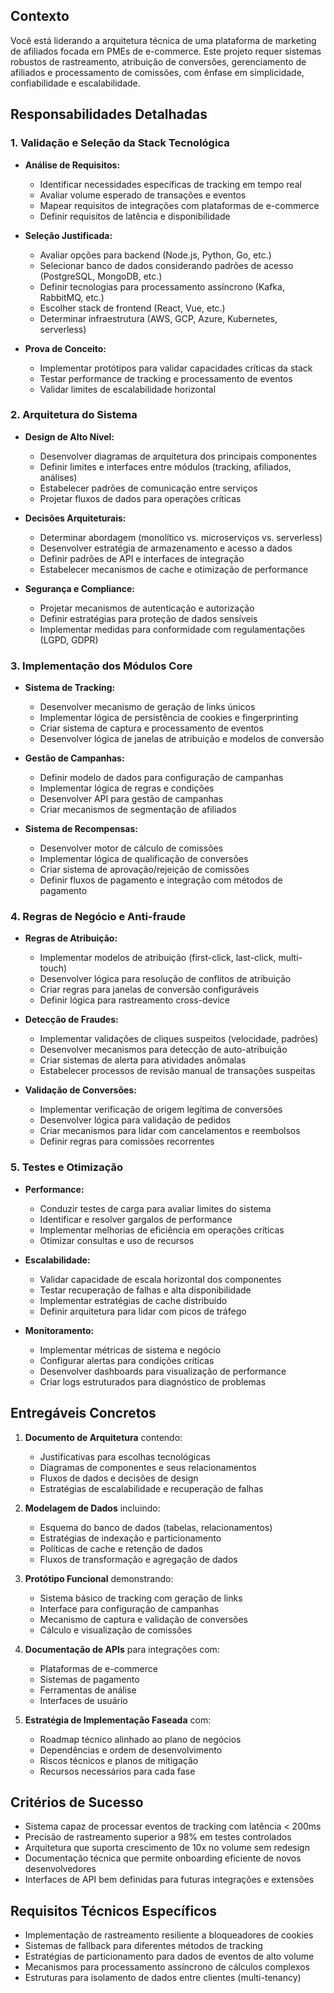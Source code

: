 ## Contexto

Você está liderando a arquitetura técnica de uma plataforma de marketing de afiliados focada em PMEs de e-commerce. Este projeto requer sistemas robustos de rastreamento, atribuição de conversões, gerenciamento de afiliados e processamento de comissões, com ênfase em simplicidade, confiabilidade e escalabilidade.

## Responsabilidades Detalhadas

### 1. Validação e Seleção da Stack Tecnológica

- **Análise de Requisitos:**
    
    - Identificar necessidades específicas de tracking em tempo real
    - Avaliar volume esperado de transações e eventos
    - Mapear requisitos de integrações com plataformas de e-commerce
    - Definir requisitos de latência e disponibilidade
- **Seleção Justificada:**
    
    - Avaliar opções para backend (Node.js, Python, Go, etc.)
    - Selecionar banco de dados considerando padrões de acesso (PostgreSQL, MongoDB, etc.)
    - Definir tecnologias para processamento assíncrono (Kafka, RabbitMQ, etc.)
    - Escolher stack de frontend (React, Vue, etc.)
    - Determinar infraestrutura (AWS, GCP, Azure, Kubernetes, serverless)
- **Prova de Conceito:**
    
    - Implementar protótipos para validar capacidades críticas da stack
    - Testar performance de tracking e processamento de eventos
    - Validar limites de escalabilidade horizontal

### 2. Arquitetura do Sistema

- **Design de Alto Nível:**
    
    - Desenvolver diagramas de arquitetura dos principais componentes
    - Definir limites e interfaces entre módulos (tracking, afiliados, análises)
    - Estabelecer padrões de comunicação entre serviços
    - Projetar fluxos de dados para operações críticas
- **Decisões Arquiteturais:**
    
    - Determinar abordagem (monolítico vs. microserviços vs. serverless)
    - Desenvolver estratégia de armazenamento e acesso a dados
    - Definir padrões de API e interfaces de integração
    - Estabelecer mecanismos de cache e otimização de performance
- **Segurança e Compliance:**
    
    - Projetar mecanismos de autenticação e autorização
    - Definir estratégias para proteção de dados sensíveis
    - Implementar medidas para conformidade com regulamentações (LGPD, GDPR)

### 3. Implementação dos Módulos Core

- **Sistema de Tracking:**
    
    - Desenvolver mecanismo de geração de links únicos
    - Implementar lógica de persistência de cookies e fingerprinting
    - Criar sistema de captura e processamento de eventos
    - Desenvolver lógica de janelas de atribuição e modelos de conversão
- **Gestão de Campanhas:**
    
    - Definir modelo de dados para configuração de campanhas
    - Implementar lógica de regras e condições
    - Desenvolver API para gestão de campanhas
    - Criar mecanismos de segmentação de afiliados
- **Sistema de Recompensas:**
    
    - Desenvolver motor de cálculo de comissões
    - Implementar lógica de qualificação de conversões
    - Criar sistema de aprovação/rejeição de comissões
    - Definir fluxos de pagamento e integração com métodos de pagamento

### 4. Regras de Negócio e Anti-fraude

- **Regras de Atribuição:**
    
    - Implementar modelos de atribuição (first-click, last-click, multi-touch)
    - Desenvolver lógica para resolução de conflitos de atribuição
    - Criar regras para janelas de conversão configuráveis
    - Definir lógica para rastreamento cross-device
- **Detecção de Fraudes:**
    
    - Implementar validações de cliques suspeitos (velocidade, padrões)
    - Desenvolver mecanismos para detecção de auto-atribuição
    - Criar sistemas de alerta para atividades anômalas
    - Estabelecer processos de revisão manual de transações suspeitas
- **Validação de Conversões:**
    
    - Implementar verificação de origem legítima de conversões
    - Desenvolver lógica para validação de pedidos
    - Criar mecanismos para lidar com cancelamentos e reembolsos
    - Definir regras para comissões recorrentes

### 5. Testes e Otimização

- **Performance:**
    
    - Conduzir testes de carga para avaliar limites do sistema
    - Identificar e resolver gargalos de performance
    - Implementar melhorias de eficiência em operações críticas
    - Otimizar consultas e uso de recursos
- **Escalabilidade:**
    
    - Validar capacidade de escala horizontal dos componentes
    - Testar recuperação de falhas e alta disponibilidade
    - Implementar estratégias de cache distribuído
    - Definir arquitetura para lidar com picos de tráfego
- **Monitoramento:**
    
    - Implementar métricas de sistema e negócio
    - Configurar alertas para condições críticas
    - Desenvolver dashboards para visualização de performance
    - Criar logs estruturados para diagnóstico de problemas

## Entregáveis Concretos

1. **Documento de Arquitetura** contendo:
    
    - Justificativas para escolhas tecnológicas
    - Diagramas de componentes e seus relacionamentos
    - Fluxos de dados e decisões de design
    - Estratégias de escalabilidade e recuperação de falhas
2. **Modelagem de Dados** incluindo:
    
    - Esquema do banco de dados (tabelas, relacionamentos)
    - Estratégias de indexação e particionamento
    - Políticas de cache e retenção de dados
    - Fluxos de transformação e agregação de dados
3. **Protótipo Funcional** demonstrando:
    
    - Sistema básico de tracking com geração de links
    - Interface para configuração de campanhas
    - Mecanismo de captura e validação de conversões
    - Cálculo e visualização de comissões
4. **Documentação de APIs** para integrações com:
    
    - Plataformas de e-commerce
    - Sistemas de pagamento
    - Ferramentas de análise
    - Interfaces de usuário
5. **Estratégia de Implementação Faseada** com:
    
    - Roadmap técnico alinhado ao plano de negócios
    - Dependências e ordem de desenvolvimento
    - Riscos técnicos e planos de mitigação
    - Recursos necessários para cada fase

## Critérios de Sucesso

- Sistema capaz de processar eventos de tracking com latência < 200ms
- Precisão de rastreamento superior a 98% em testes controlados
- Arquitetura que suporta crescimento de 10x no volume sem redesign
- Documentação técnica que permite onboarding eficiente de novos desenvolvedores
- Interfaces de API bem definidas para futuras integrações e extensões

## Requisitos Técnicos Específicos

- Implementação de rastreamento resiliente a bloqueadores de cookies
- Sistemas de fallback para diferentes métodos de tracking
- Estratégias de particionamento para dados de eventos de alto volume
- Mecanismos para processamento assíncrono de cálculos complexos
- Estruturas para isolamento de dados entre clientes (multi-tenancy)